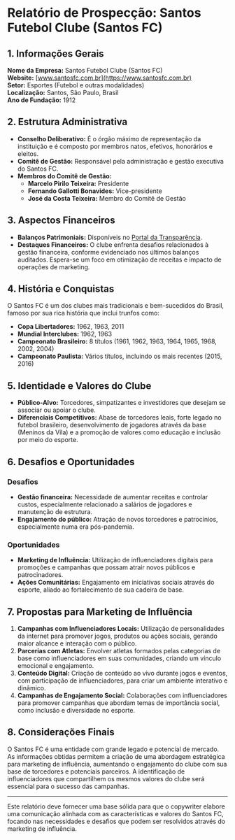 # Relatório de Prospecção: Santos Futebol Clube (Santos FC)

## 1. Informações Gerais
**Nome da Empresa:** Santos Futebol Clube (Santos FC)  
**Website:** [www.santosfc.com.br](https://www.santosfc.com.br)  
**Setor:** Esportes (Futebol e outras modalidades)  
**Localização:** Santos, São Paulo, Brasil  
**Ano de Fundação:** 1912

## 2. Estrutura Administrativa
- **Conselho Deliberativo:** É o órgão máximo de representação da instituição e é composto por membros natos, efetivos, honorários e eleitos.
- **Comitê de Gestão:** Responsável pela administração e gestão executiva do Santos FC.
- **Membros do Comitê de Gestão:**
  - **Marcelo Pirilo Teixeira:** Presidente
  - **Fernando Gallotti Bonavides:** Vice-presidente
  - **José da Costa Teixeira:** Membro do Comitê de Gestão

## 3. Aspectos Financeiros
- **Balanços Patrimoniais:** Disponíveis no [Portal da Transparência](https://www.santosfc.com.br/portal-transparencia).
- **Destaques Financeiros:** O clube enfrenta desafios relacionados à gestão financeira, conforme evidenciado nos últimos balanços auditados. Espera-se um foco em otimização de receitas e impacto de operações de marketing.

## 4. História e Conquistas
O Santos FC é um dos clubes mais tradicionais e bem-sucedidos do Brasil, famoso por sua rica história que inclui trunfos como:
- **Copa Libertadores:** 1962, 1963, 2011
- **Mundial Interclubes:** 1962, 1963
- **Campeonato Brasileiro:** 8 títulos (1961, 1962, 1963, 1964, 1965, 1968, 2002, 2004)
- **Campeonato Paulista:** Vários títulos, incluindo os mais recentes (2015, 2016)

## 5. Identidade e Valores do Clube
- **Público-Alvo:** Torcedores, simpatizantes e investidores que desejam se associar ou apoiar o clube.
- **Diferenciais Competitivos:** Abase de torcedores leais, forte legado no futebol brasileiro, desenvolvimento de jogadores através da base (Meninos da Vila) e a promoção de valores como educação e inclusão por meio do esporte.

## 6. Desafios e Oportunidades
### Desafios
- **Gestão financeira:** Necessidade de aumentar receitas e controlar custos, especialmente relacionado a salários de jogadores e manutenção de estrutura.
- **Engajamento do público:** Atração de novos torcedores e patrocínios, especialmente numa era pós-pandemia.

### Oportunidades
- **Marketing de Influência:** Utilização de influenciadores digitais para promoções e campanhas que possam atrair novos públicos e patrocinadores.
- **Ações Comunitárias:** Engajamento em iniciativas sociais através do esporte, aliado ao fortalecimento de sua cadeira de base.

## 7. Propostas para Marketing de Influência
1. **Campanhas com Influenciadores Locais:** Utilização de personalidades da internet para promover jogos, produtos ou ações sociais, gerando maior alcance e interação com o público.
2. **Parcerias com Atletas:** Envolver atletas formados pelas categorias de base como influenciadores em suas comunidades, criando um vínculo emocional e engajamento.
3. **Conteúdo Digital:** Criação de conteúdo ao vivo durante jogos e eventos, com participação de influenciadores, para criar um ambiente interativo e dinâmico.
4. **Campanhas de Engajamento Social:** Colaborações com influenciadores para promover campanhas que abordam temas de importância social, como inclusão e diversidade no esporte.

## 8. Considerações Finais
O Santos FC é uma entidade com grande legado e potencial de mercado. As informações obtidas permitem a criação de uma abordagem estratégica para marketing de influência, aumentando o engajamento do clube com sua base de torcedores e potenciais parceiros. A identificação de influenciadores que compartilhem os mesmos valores do clube será essencial para o sucesso das campanhas.

---

Este relatório deve fornecer uma base sólida para que o copywriter elabore uma comunicação alinhada com as características e valores do Santos FC, focando nas necessidades e desafios que podem ser resolvidos através do marketing de influência.